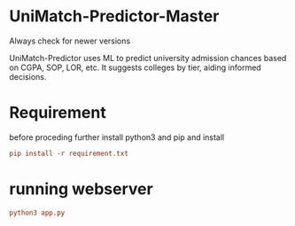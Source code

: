# UniMatch-Predictor-Master
Always check for newer versions

UniMatch-Predictor uses ML to predict university admission chances based on CGPA, SOP, LOR, etc. It suggests colleges by tier, aiding informed decisions.

# Requirement
before proceding further install python3 and pip and install
```conf
pip install -r requirement.txt
```
# running webserver
```conf
python3 app.py
```
